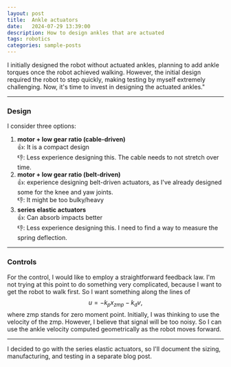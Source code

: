 ```yaml
---
layout: post
title:  Ankle actuators
date:   2024-07-29 13:39:00
description: How to design ankles that are actuated
tags: robotics
categories: sample-posts
---
```


 I initially designed the robot without actuated ankles, planning to add ankle torques once the robot achieved walking.
However, the initial design required the robot to step quickly, making testing by myself extremely challenging.
Now, it's time to invest in designing the actuated ankles."

--------------

### Design

I consider three options:

1. **motor + low gear ratio (cable-driven)**
<br> 👍: It is a compact design
<br> 👎:  Less experience designing this. The cable needs to not stretch over time.
2. **motor + low gear ratio (belt-driven)**
<br> 👍: experience designing belt-driven actuators, as I've already designed some for the knee and yaw joints.
<br> 👎: It might be too bulky/heavy
3. **series elastic actuators**
<br>  👍: Can absorb impacts better
<br>  👎: Less experience designing this. I need to find a way to measure the spring deflection.

--------------

### Controls

For the control, I would like to employ a straightforward feedback law. I'm not trying at this point to do something very complicated, because I want to get the robot to walk first.
So I want something along the lines of 
$$
u = - k_p x_{zmp} - k_d v,
$$
 where zmp stands for zero moment point.
 Initially, I was thinking to use the velocity of the zmp. However, I believe that signal will be too noisy.
So I can use the ankle velocity computed geometrically as the robot moves forward. 

--------------


I decided to go with the series elastic actuators, so I'll document the sizing, manufacturing, and testing in a separate blog post.






